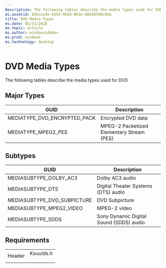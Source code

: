 ```yaml
---
Description: The following tables describe the media types used for DVD.
ms.assetid: 83bcce3e-4d54-463d-863e-88e8dfd0c8da
title: DVD Media Types
ms.date: 05/31/2018
ms.topic: article
ms.author: windowssdkdev
ms.prod: windows
ms.technology: desktop
---
```


# DVD Media Types

The following tables describe the media types used for DVD.

## Major Types



| GUID                            | Description                               |
|---------------------------------|-------------------------------------------|
| MEDIATYPE\_DVD\_ENCRYPTED\_PACK | Encrypted DVD data                        |
| MEDIATYPE\_MPEG2\_PES           | MPEG-2 Packetized Elementary Stream (PES) |



 

## Subtypes



| GUID                          | Description                             |
|-------------------------------|-----------------------------------------|
| MEDIASUBTYPE\_DOLBY\_AC3      | Dolby AC3 audio                         |
| MEDIASUBTYPE\_DTS             | Digital Theater Systems (DTS) audio     |
| MEDIASUBTYPE\_DVD\_SUBPICTURE | DVD Subpicture                          |
| MEDIASUBTYPE\_MPEG2\_VIDEO    | MPEG-2 video                            |
| MEDIASUBTYPE\_SDDS            | Sony Dynamic Digital Sound (SDDS) audio |



 

## Requirements



|                   |                                                                                      |
|-------------------|--------------------------------------------------------------------------------------|
| Header<br/> | <dl> <dt>Ksuuids.h</dt> </dl> |



 

 




